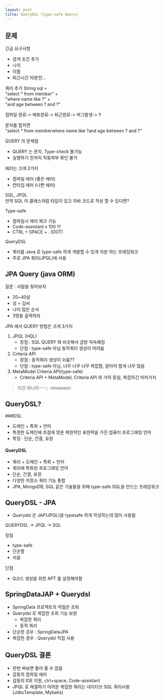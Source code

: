 ```yaml
---
layout: post
title: QueryDSL (type-safe Query)
---
```


## 문제
긴급 요구사항
- 검색 조건 추가
- 나이
- 이름
- 퇴근시간 10분전...

쿼리 추가
String sql =   
"select * from member" +  
"where name like ?" +  
"and age between ? and ?"  

컴파일 완료-> 배포완료-> 퇴근완료-> 버그발생-> !!

문자를 합치면  
"select * from memberwhere name like ?and age between ? and ?"

QUERY 의 문제점  
- QUERY 는 문자, Type-check 불가능   
- 실행하기 전까지 작동여부 확인 불가

에러는 크게 2가지
- 컴파일 에러 (좋은 에러)
- 런타임 에러 (나쁜 에러)

SQL, JPQL  
만약 SQL 이 클래스처럼 타입이 있고 자바 코드로 작성 할 수 있다면?

Type-safe
- 컴파일시 에러 체크 가능
- Code-assistant x 100 !!!
- CTRL + SPACE + . (DOT)

QueryDSL
- 쿼리를 Java 로 type-safe 하게 개발할 수 있게 지원 하는 프레임워크
- 주로 JPA 쿼리(JPQL)에 사용

## JPA Query (java ORM)
질문 : 사람을 찾아보자  
- 20~40살
- 성 = 김씨
- 나이 많은 순서
- 3명을 출력하라

JPA 에서 QUERY 방법은 크게 3가지
1. JPQL (HQL)
   - 장점 : SQL QUERY 와 비슷해서 금방 익숙해짐
   - 단점 : type-safe 아님 동적쿼리 생성이 어려움
2. Criteria API
   - 장점 : 동적쿼리 생성이 쉬움??
   - 단점 : type-safe 아님, 너무 너무 너무 복잡함, 알아야 할게 너무 많음
3. MetaModel Criteria API(type-safe)
   - Criteria API + MetaModel, Criteria API 와 거의 동일, 복잡하긴 마차가지

>이건 아니야ㅡㅡ; -timowest-

## QueryDSL?
###DSL
- 도메인 + 특화 + 언어
- 특정한 도메인에 초점에 맞춘 제한적인 표현력을 가진 컴퓨터 프로그래밍 언어
- 특징 : 단순, 간결, 유창

#### QueryDSL
- 쿼리 + 도메인 + 특화 + 언어
- 쿼리에 특화된 프로그래밍 언어
- 단순, 간결, 유창
- 다양한 저장소 쿼리 기능 통합
- JPA, MongoDB, SQL 같은 기술들을 위해 type-safe SQL을 만드는 프레임워크

## QueryDSL - JPA
- Querydsl 은 JAP(JPQL)을 typesafe 하게 작성하는데 많이 사용됨

QUERYDSL -> JPQL -> SQL

장점
- type-safe
- 단순함
- 쉬움

단점
- Q코드 생성을 위한 APT 를 설정해야함

## SpringDataJAP + Querydsl
- SpringData 프로젝트의 약점은 조회
- Querydsl 로 복잡한 조회 기능 보완
  - 복잡한 쿼리
  - 동적 쿼리
- 단순한 겅우 : SpringDataJPA
- 복잡한 경우 : Querydsl 직접 사용

## QueryDSL 결론
- 한번 써보면 돌아 올 수 없음
- 감동의 컴파일 에러
- 감동의 IDE 지원, ctrl+space, Code-assistant
- JPQL 로 해결하기 어려운 복잡한 쿼리는 네이티브 SQL 쿼리사용 (JdbcTemplate, Mybatis)

